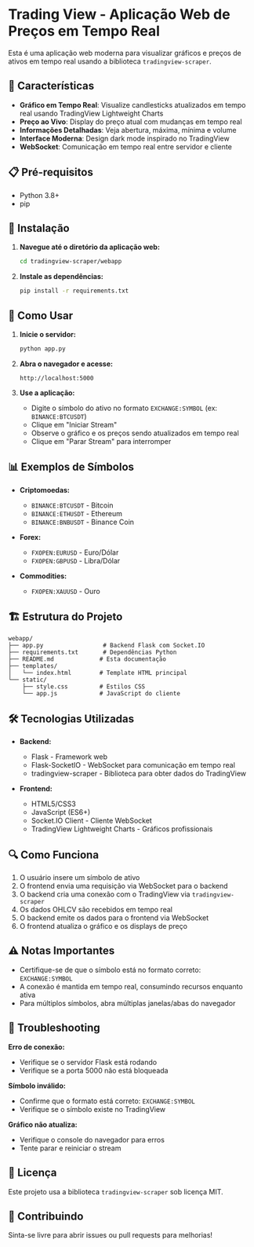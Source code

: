 # Trading View - Aplicação Web de Preços em Tempo Real

Esta é uma aplicação web moderna para visualizar gráficos e preços de ativos em tempo real usando a biblioteca `tradingview-scraper`.

## 🚀 Características

- **Gráfico em Tempo Real**: Visualize candlesticks atualizados em tempo real usando TradingView Lightweight Charts
- **Preço ao Vivo**: Display do preço atual com mudanças em tempo real
- **Informações Detalhadas**: Veja abertura, máxima, mínima e volume
- **Interface Moderna**: Design dark mode inspirado no TradingView
- **WebSocket**: Comunicação em tempo real entre servidor e cliente

## 📋 Pré-requisitos

- Python 3.8+
- pip

## 🔧 Instalação

1. **Navegue até o diretório da aplicação web:**
   ```bash
   cd tradingview-scraper/webapp
   ```

2. **Instale as dependências:**
   ```bash
   pip install -r requirements.txt
   ```

## 🎯 Como Usar

1. **Inicie o servidor:**
   ```bash
   python app.py
   ```

2. **Abra o navegador e acesse:**
   ```
   http://localhost:5000
   ```

3. **Use a aplicação:**
   - Digite o símbolo do ativo no formato `EXCHANGE:SYMBOL` (ex: `BINANCE:BTCUSDT`)
   - Clique em "Iniciar Stream"
   - Observe o gráfico e os preços sendo atualizados em tempo real
   - Clique em "Parar Stream" para interromper

## 📊 Exemplos de Símbolos

- **Criptomoedas:**
  - `BINANCE:BTCUSDT` - Bitcoin
  - `BINANCE:ETHUSDT` - Ethereum
  - `BINANCE:BNBUSDT` - Binance Coin

- **Forex:**
  - `FXOPEN:EURUSD` - Euro/Dólar
  - `FXOPEN:GBPUSD` - Libra/Dólar

- **Commodities:**
  - `FXOPEN:XAUUSD` - Ouro

## 🏗️ Estrutura do Projeto

```
webapp/
├── app.py                 # Backend Flask com Socket.IO
├── requirements.txt       # Dependências Python
├── README.md             # Esta documentação
├── templates/
│   └── index.html        # Template HTML principal
└── static/
    ├── style.css         # Estilos CSS
    └── app.js            # JavaScript do cliente
```

## 🛠️ Tecnologias Utilizadas

- **Backend:**
  - Flask - Framework web
  - Flask-SocketIO - WebSocket para comunicação em tempo real
  - tradingview-scraper - Biblioteca para obter dados do TradingView

- **Frontend:**
  - HTML5/CSS3
  - JavaScript (ES6+)
  - Socket.IO Client - Cliente WebSocket
  - TradingView Lightweight Charts - Gráficos profissionais

## 🔍 Como Funciona

1. O usuário insere um símbolo de ativo
2. O frontend envia uma requisição via WebSocket para o backend
3. O backend cria uma conexão com o TradingView via `tradingview-scraper`
4. Os dados OHLCV são recebidos em tempo real
5. O backend emite os dados para o frontend via WebSocket
6. O frontend atualiza o gráfico e os displays de preço

## ⚠️ Notas Importantes

- Certifique-se de que o símbolo está no formato correto: `EXCHANGE:SYMBOL`
- A conexão é mantida em tempo real, consumindo recursos enquanto ativa
- Para múltiplos símbolos, abra múltiplas janelas/abas do navegador

## 🐛 Troubleshooting

**Erro de conexão:**
- Verifique se o servidor Flask está rodando
- Verifique se a porta 5000 não está bloqueada

**Símbolo inválido:**
- Confirme que o formato está correto: `EXCHANGE:SYMBOL`
- Verifique se o símbolo existe no TradingView

**Gráfico não atualiza:**
- Verifique o console do navegador para erros
- Tente parar e reiniciar o stream

## 📝 Licença

Este projeto usa a biblioteca `tradingview-scraper` sob licença MIT.

## 🤝 Contribuindo

Sinta-se livre para abrir issues ou pull requests para melhorias!

